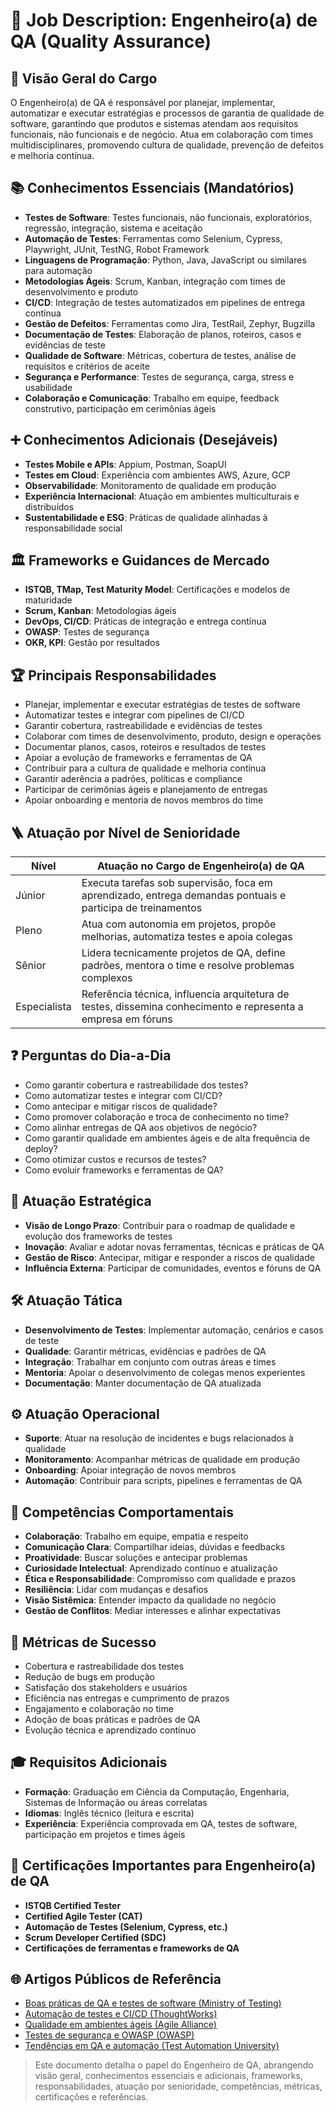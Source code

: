 # 🧪 Job Description: Engenheiro(a) de QA (Quality Assurance)

## 🧐 Visão Geral do Cargo

O Engenheiro(a) de QA é responsável por planejar, implementar, automatizar e executar estratégias e processos de garantia de qualidade de software, garantindo que produtos e sistemas atendam aos requisitos funcionais, não funcionais e de negócio. Atua em colaboração com times multidisciplinares, promovendo cultura de qualidade, prevenção de defeitos e melhoria contínua.

## 📚 Conhecimentos Essenciais (Mandatórios)

- **Testes de Software**: Testes funcionais, não funcionais, exploratórios, regressão, integração, sistema e aceitação
- **Automação de Testes**: Ferramentas como Selenium, Cypress, Playwright, JUnit, TestNG, Robot Framework
- **Linguagens de Programação**: Python, Java, JavaScript ou similares para automação
- **Metodologias Ágeis**: Scrum, Kanban, integração com times de desenvolvimento e produto
- **CI/CD**: Integração de testes automatizados em pipelines de entrega contínua
- **Gestão de Defeitos**: Ferramentas como Jira, TestRail, Zephyr, Bugzilla
- **Documentação de Testes**: Elaboração de planos, roteiros, casos e evidências de teste
- **Qualidade de Software**: Métricas, cobertura de testes, análise de requisitos e critérios de aceite
- **Segurança e Performance**: Testes de segurança, carga, stress e usabilidade
- **Colaboração e Comunicação**: Trabalho em equipe, feedback construtivo, participação em cerimônias ágeis

## ➕ Conhecimentos Adicionais (Desejáveis)

- **Testes Mobile e APIs**: Appium, Postman, SoapUI
- **Testes em Cloud**: Experiência com ambientes AWS, Azure, GCP
- **Observabilidade**: Monitoramento de qualidade em produção
- **Experiência Internacional**: Atuação em ambientes multiculturais e distribuídos
- **Sustentabilidade e ESG**: Práticas de qualidade alinhadas à responsabilidade social

## 🏛️ Frameworks e Guidances de Mercado

- **ISTQB, TMap, Test Maturity Model**: Certificações e modelos de maturidade
- **Scrum, Kanban**: Metodologias ágeis
- **DevOps, CI/CD**: Práticas de integração e entrega contínua
- **OWASP**: Testes de segurança
- **OKR, KPI**: Gestão por resultados

## 🏆 Principais Responsabilidades

- Planejar, implementar e executar estratégias de testes de software
- Automatizar testes e integrar com pipelines de CI/CD
- Garantir cobertura, rastreabilidade e evidências de testes
- Colaborar com times de desenvolvimento, produto, design e operações
- Documentar planos, casos, roteiros e resultados de testes
- Apoiar a evolução de frameworks e ferramentas de QA
- Contribuir para a cultura de qualidade e melhoria contínua
- Garantir aderência a padrões, políticas e compliance
- Participar de cerimônias ágeis e planejamento de entregas
- Apoiar onboarding e mentoria de novos membros do time

## 🪜 Atuação por Nível de Senioridade

| Nível         | Atuação no Cargo de Engenheiro(a) de QA                                                                                 |
|--------------|-------------------------------------------------------------------------------------------------------------------------|
| Júnior        | Executa tarefas sob supervisão, foca em aprendizado, entrega demandas pontuais e participa de treinamentos               |
| Pleno         | Atua com autonomia em projetos, propõe melhorias, automatiza testes e apoia colegas                                     |
| Sênior        | Lidera tecnicamente projetos de QA, define padrões, mentora o time e resolve problemas complexos                        |
| Especialista  | Referência técnica, influencia arquitetura de testes, dissemina conhecimento e representa a empresa em fóruns            |

## ❓ Perguntas do Dia-a-Dia

- Como garantir cobertura e rastreabilidade dos testes?
- Como automatizar testes e integrar com CI/CD?
- Como antecipar e mitigar riscos de qualidade?
- Como promover colaboração e troca de conhecimento no time?
- Como alinhar entregas de QA aos objetivos de negócio?
- Como garantir qualidade em ambientes ágeis e de alta frequência de deploy?
- Como otimizar custos e recursos de testes?
- Como evoluir frameworks e ferramentas de QA?

## 🎯 Atuação Estratégica

- **Visão de Longo Prazo**: Contribuir para o roadmap de qualidade e evolução dos frameworks de testes
- **Inovação**: Avaliar e adotar novas ferramentas, técnicas e práticas de QA
- **Gestão de Risco**: Antecipar, mitigar e responder a riscos de qualidade
- **Influência Externa**: Participar de comunidades, eventos e fóruns de QA

## 🛠️ Atuação Tática

- **Desenvolvimento de Testes**: Implementar automação, cenários e casos de teste
- **Qualidade**: Garantir métricas, evidências e padrões de QA
- **Integração**: Trabalhar em conjunto com outras áreas e times
- **Mentoria**: Apoiar o desenvolvimento de colegas menos experientes
- **Documentação**: Manter documentação de QA atualizada

## ⚙️ Atuação Operacional

- **Suporte**: Atuar na resolução de incidentes e bugs relacionados à qualidade
- **Monitoramento**: Acompanhar métricas de qualidade em produção
- **Onboarding**: Apoiar integração de novos membros
- **Automação**: Contribuir para scripts, pipelines e ferramentas de QA

## 🤝 Competências Comportamentais

- **Colaboração**: Trabalho em equipe, empatia e respeito
- **Comunicação Clara**: Compartilhar ideias, dúvidas e feedbacks
- **Proatividade**: Buscar soluções e antecipar problemas
- **Curiosidade Intelectual**: Aprendizado contínuo e atualização
- **Ética e Responsabilidade**: Compromisso com qualidade e prazos
- **Resiliência**: Lidar com mudanças e desafios
- **Visão Sistêmica**: Entender impacto da qualidade no negócio
- **Gestão de Conflitos**: Mediar interesses e alinhar expectativas

## 📏 Métricas de Sucesso

- Cobertura e rastreabilidade dos testes
- Redução de bugs em produção
- Satisfação dos stakeholders e usuários
- Eficiência nas entregas e cumprimento de prazos
- Engajamento e colaboração no time
- Adoção de boas práticas e padrões de QA
- Evolução técnica e aprendizado contínuo

## 🎓 Requisitos Adicionais

- **Formação**: Graduação em Ciência da Computação, Engenharia, Sistemas de Informação ou áreas correlatas
- **Idiomas**: Inglês técnico (leitura e escrita)
- **Experiência**: Experiência comprovada em QA, testes de software, participação em projetos e times ágeis

## 🏅 Certificações Importantes para Engenheiro(a) de QA

- **ISTQB Certified Tester**
- **Certified Agile Tester (CAT)**
- **Automação de Testes (Selenium, Cypress, etc.)**
- **Scrum Developer Certified (SDC)**
- **Certificações de ferramentas e frameworks de QA**

## 🌐 Artigos Públicos de Referência

- [Boas práticas de QA e testes de software (Ministry of Testing)](https://www.ministryoftesting.com/dojo/series/essentials)
- [Automação de testes e CI/CD (ThoughtWorks)](https://www.thoughtworks.com/radar)
- [Qualidade em ambientes ágeis (Agile Alliance)](https://www.agilealliance.org/agile101/)
- [Testes de segurança e OWASP (OWASP)](https://owasp.org/www-community/Testing_Guide)
- [Tendências em QA e automação (Test Automation University)](https://testautomationu.applitools.com/)

<!-- summary:start -->
> Este documento detalha o papel do Engenheiro de QA, abrangendo visão geral, conhecimentos essenciais e adicionais, frameworks, responsabilidades, atuação por senioridade, competências, métricas, certificações e referências.
<!-- summary:end --> 